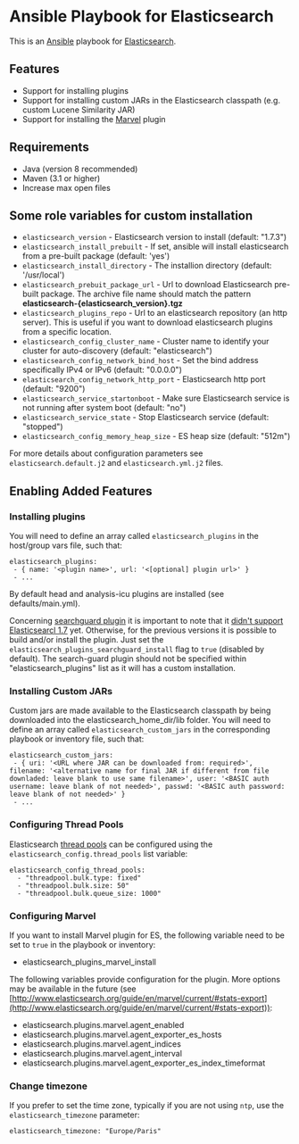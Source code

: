 # Ansible Playbook for Elasticsearch
This is an [Ansible](http://www.ansibleworks.com/) playbook for [Elasticsearch](http://www.elasticsearch.org/).

## Features
- Support for installing plugins
- Support for installing custom JARs in the Elasticsearch classpath (e.g. custom Lucene Similarity JAR)
- Support for installing the [Marvel](http://www.elasticsearch.org/guide/en/marvel/current/) plugin

## Requirements
- Java (version 8 recommended)
- Maven (3.1 or higher)
- Increase max open files

## Some role variables for custom installation

- `elasticsearch_version` - Elasticsearch version to install (default: "1.7.3")
- `elasticsearch_install_prebuilt` - If set, ansible will install elasticsearch from a pre-built package (default: 'yes')
- `elasticsearch_install_directory` - The installion directory (default: '/usr/local')
- `elasticsearch_prebuit_package_url` - Url to download Elasticsearch pre-built package. The archive file name should match the pattern **elasticsearch-{elasticsearch_version}.tgz**
- `elasticsearch_plugins_repo` - Url to an elasticsearch repository (an http server). This is useful if you want to download elasticsearch plugins from a specific location.
- `elasticsearch_config_cluster_name` - Cluster name to identify your cluster for auto-discovery (default: "elasticsearch")
- `elasticsearch_config_network_bind_host` - Set the bind address specifically IPv4 or IPv6 (default: "0.0.0.0")
- `elasticsearch_config_network_http_port` - Elasticsearch http port (default: "9200")
- `elasticsearch_service_startonboot` - Make sure Elasticsearch service is not running after system boot (default: "no")
- `elasticsearch_service_state` - Stop Elasticsearch service (default: "stopped")
- `elasticsearch_config_memory_heap_size` - ES heap size (default: "512m")

For more details about configuration parameters see `elasticsearch.default.j2` and `elasticsearch.yml.j2` files.


## Enabling Added Features

### Installing plugins

You will need to define an array called `elasticsearch_plugins` in the host/group vars file, such that:

```
elasticsearch_plugins:
 - { name: '<plugin name>', url: '<[optional] plugin url>' }
 - ...

```
By default head and analysis-icu plugins are installed (see defaults/main.yml).

Concerning [searchguard plugin](https://github.com/floragunncom/search-guard) it is important to note that it [didn't support Elasticsearcl 1.7](https://github.com/floragunncom/search-guard/issues/41) yet. Otherwise, for the previous versions it is possible to build and/or install the plugin. Just set the `elasticsearch_plugins_searchguard_install` flag to `true` (disabled by default). The search-guard plugin should not be specified within "elasticsearch_plugins" list as it will has a custom installation.

### Installing Custom JARs
Custom jars are made available to the Elasticsearch classpath by being downloaded into the elasticsearch_home_dir/lib folder. You will need to define an array called `elasticsearch_custom_jars` in the corresponding playbook or inventory file, such that:

```
elasticsearch_custom_jars:
 - { uri: '<URL where JAR can be downloaded from: required>', filename: '<alternative name for final JAR if different from file downladed: leave blank to use same filename>', user: '<BASIC auth username: leave blank of not needed>', passwd: '<BASIC auth password: leave blank of not needed>' }
 - ...
```

### Configuring Thread Pools
Elasticsearch [thread pools](http://www.elasticsearch.org/guide/en/elasticsearch/reference/current/modules-threadpool.html) can be configured using the `elasticsearch_config.thread_pools` list variable:

```
elasticsearch_config_thread_pools:
  - "threadpool.bulk.type: fixed"
  - "threadpool.bulk.size: 50"
  - "threadpool.bulk.queue_size: 1000"
```

### Configuring Marvel

If you want to install Marvel plugin for ES, the following variable need to be set to `true` in the playbook or inventory:

- elasticsearch_plugins_marvel_install

The following variables provide configuration for the plugin. More options may be available in the future (see [http://www.elasticsearch.org/guide/en/marvel/current/#stats-export](http://www.elasticsearch.org/guide/en/marvel/current/#stats-export)):

- elasticsearch.plugins.marvel.agent_enabled
- elasticsearch.plugins.marvel.agent_exporter_es_hosts
- elasticsearch.plugins.marvel.agent_indices
- elasticsearch.plugins.marvel.agent_interval
- elasticsearch.plugins.marvel.agent_exporter_es_index_timeformat

### Change timezone
If you prefer to set the time zone, typically if you are not using `ntp`, use the `elasticsearch_timezone` parameter:

```
elasticsearch_timezone: "Europe/Paris"
```
